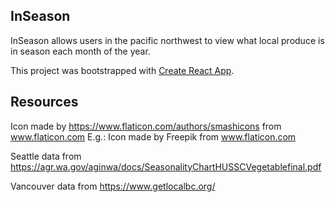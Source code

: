 ## InSeason

InSeason allows users in the pacific northwest to view what local produce is in season each month of the year.

This project was bootstrapped with [Create React App](https://github.com/facebook/create-react-app).


## Resources

Icon made by https://www.flaticon.com/authors/smashicons from www.flaticon.com 
E.g.: Icon made by Freepik from www.flaticon.com 

Seattle data from https://agr.wa.gov/aginwa/docs/SeasonalityChartHUSSCVegetablefinal.pdf

Vancouver data from https://www.getlocalbc.org/
